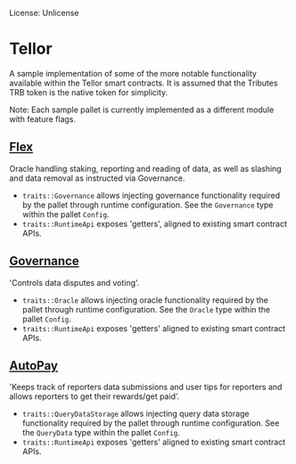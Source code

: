 License: Unlicense

# Tellor
A sample implementation of some of the more notable functionality available within the Tellor smart contracts. It is assumed that the Tributes TRB token is the native token for simplicity.

Note: Each sample pallet is currently implemented as a different module with feature flags.

## [Flex](src/flex)
Oracle handling staking, reporting and reading of data, as well as slashing and data removal as instructed via Governance.
- `traits::Governance` allows injecting governance functionality required by the pallet through runtime configuration. See the `Governance` type within the pallet `Config`.
- `traits::RuntimeApi` exposes 'getters', aligned to existing smart contract APIs.

## [Governance](src/governance)
'Controls data disputes and voting'.
- `traits::Oracle` allows injecting oracle functionality required by the pallet through runtime configuration. See the `Oracle` type within the pallet `Config`.
- `traits::RuntimeApi` exposes 'getters' aligned to existing smart contract APIs.

## [AutoPay](src/autopay)
'Keeps track of reporters data submissions and user tips for reporters and allows reporters to get their rewards/get paid’.
  - `traits::QueryDataStorage` allows injecting query data storage functionality required by the pallet through runtime configuration. See the `QueryData` type within the pallet `Config`.
  - `traits::RuntimeApi` exposes 'getters' aligned to existing smart contract APIs.